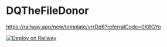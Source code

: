 # DQTheFileDonor

https://railway.app/new/template/vrrDd6?referralCode=0K8GYo

[![Deploy on Railway](https://railway.app/button.svg)](https://railway.app/new/template/vrrDd6?referralCode=0K8GYo)
